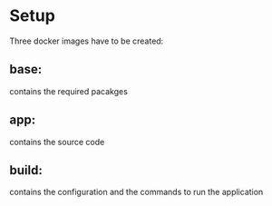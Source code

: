 # Setup
Three docker images have to be created:

## base:
contains the required pacakges

## app:
contains the source code

## build:
contains the configuration and the commands to run the application
